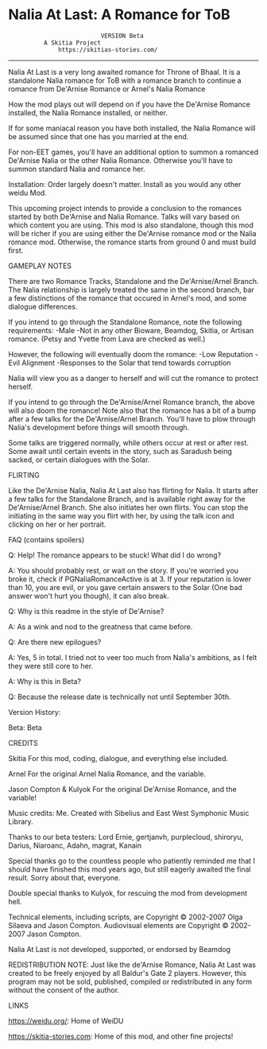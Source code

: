 # Nalia At Last: A Romance for ToB
                              VERSION Beta
              A Skitia Project
	              https://skitias-stories.com/


--------------------------------------------------------------------------

Nalia At Last is a very long awaited romance for Throne of Bhaal. It is a standalone Nalia romance for ToB with a romance branch to continue a romance from De'Arnise Romance or Arnel's Nalia Romance

How the mod plays out will depend on if you have the De'Arnise Romance installed, the Nalia Romance installed, or neither.

If for some maniacal reason you have both installed, the Nalia Romance will be assumed since that one has you married at the end.

For non-EET games, you'll have an additional option to summon a romanced De'Arnise Nalia or the other Nalia Romance. 
Otherwise you'll have to summon standard Nalia and romance her.

Installation:
Order largely doesn't matter. Install as you would any other weidu Mod.

This upcoming project intends to provide a conclusion to the romances started by both De'Arnise and Nalia Romance.  Talks will vary based on which content you are using. 
This mod is also standalone, though this mod will be richer if you are using either the De'Arnise romance mod or the Nalia romance mod. Otherwise, the romance starts from ground 0 and must build first.

GAMEPLAY NOTES

There are two Romance Tracks, Standalone and the De'Arnise/Arnel Branch. The Nalia relationship is largely treated the same in the second branch, bar a few distinctions of the romance that occured 
in Arnel's mod, and some dialogue differences.

If you intend to go through the Standalone Romance, note the following requirements:
-Male
-Not in any other Bioware, Beamdog, Skitia, or Artisan romance. (Petsy and Yvette from Lava are checked as well.)

However, the following will eventually doom the romance:
-Low Reputation
-Evil Alignment
-Responses to the Solar that tend towards corruption

Nalia will view you as a danger to herself and will cut the romance to protect herself.

If you intend to go through the De'Arnise/Arnel Romance branch, the above will also doom the romance!
Note also that the romance has a bit of a bump after a few talks for the De'Arnise/Arnel Branch. You'll have to plow through Nalia's development before things will smooth through.

Some talks are triggered normally, while others occur at rest or after rest. Some await until certain events in the story, such as Saradush being sacked, or certain dialogues with the Solar.



FLIRTING

Like the De'Arnise Nalia, Nalia At Last also has flirting for Nalia. 
It starts after a few talks for the Standalone Branch, and is available right away for the De'Arnise/Arnel Branch.
She also initiates her own flirts. You can stop the initiating in the same way you flirt with her, by using the talk icon and clicking on her or her portrait.

FAQ (contains spoilers)

Q: Help! The romance appears to be stuck! What did I do wrong?

A: You should probably rest, or wait on the story. If you're worried you broke it, check if PGNaliaRomanceActive is at 3. 
If your reputation is lower than 10, you are evil, or you gave certain answers to the Solar (One bad answer won't hurt you though), it can also break.

Q: Why is this readme in the style of De'Arnise?

A: As a wink and nod to the greatness that came before.

Q: Are there new epilogues?

A: Yes, 5 in total. I tried not to veer too much from Nalia's ambitions, as I felt they were still core to her.

A: Why is this in Beta?

Q: Because the release date is technically not until September 30th. 

Version History:

Beta: Beta

CREDITS

Skitia 								For this mod, coding, dialogue, and everything else included.

Arnel 							   For the original Arnel Nalia Romance, and the variable.

Jason Compton & Kulyok            For the original De'Arnise Romance, and the variable!

Music credits: Me. Created with Sibelius and East West Symphonic Music Library.

Thanks to our beta testers: Lord Ernie, gertjanvh, purplecloud, shiroryu,
Darius, Niaroanc, Adahn, magrat, Kanain


Special thanks go to the countless people who patiently reminded me that I
should have finished this mod years ago, but still eagerly awaited the final
result. Sorry about that, everyone.

Double special thanks to Kulyok, for rescuing the mod from development hell.

Technical elements, including scripts, are Copyright © 2002-2007 Olga
Silaeva and Jason Compton. Audiovisual elements are Copyright © 2002-2007 Jason
Compton.

Nalia At Last is not developed, supported, or endorsed by Beamdog


REDISTRIBUTION NOTE: Just like the de'Arnise Romance, Nalia At Last was created to be freely enjoyed by
all Baldur's Gate 2 players. However, this program may not be sold,
published, compiled or redistributed in any form without the consent of
the author.


LINKS

https://weidu.org/:                 Home of WeiDU

https://skitia-stories.com:        Home of this mod, and other fine
                                      projects!



